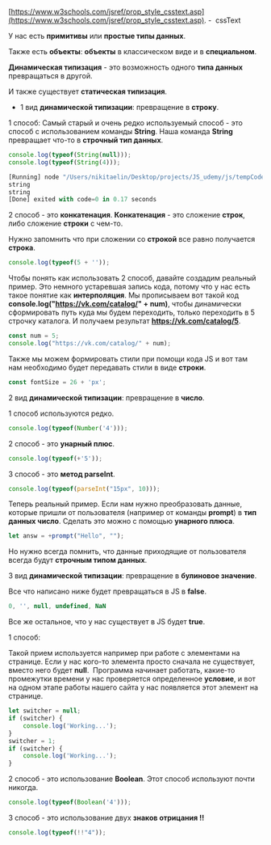 [https://www.w3schools.com/jsref/prop_style_csstext.asp](https://www.w3schools.com/jsref/prop_style_csstext.asp). -  cssText

У нас есть **примитивы** или **простые типы данных**.

Также есть **объекты**: **объекты** в классическом виде и в **специальном**.

  

**Динамическая типизация** - это возможность одного **типа данных** превращаться в другой.

  

И также существует **статическая типизация**.

- 1 вид **динамической типизации**: превращение в **строку**.

1 способ: Самый старый и очень редко используемый способ - это способ с использованием команды **String**. Наша команда **String** превращает что-то в **строчный тип данных**.

```JavaScript
console.log(typeof(String(null)));
console.log(typeof(String(4)));
```

```JavaScript
[Running] node "/Users/nikitaelin/Desktop/projects/JS_udemy/js/tempCodeRunnerFile.js"
string
string
[Done] exited with code=0 in 0.17 seconds
```

2 способ - это **конкатенация**. **Конкатенация** - это сложение **строк**, либо сложение **строки** с чем-то.

Нужно запомнить что при сложении со **строкой** все равно получается **строка**.

```JavaScript
console.log(typeof(5 + ''));
```

Чтобы понять как использовать 2 способ, давайте создадим реальный пример. Это немного устаревшая запись кода, потому что у нас есть такое понятие как **интерполяция**. Мы прописываем вот такой код **console.log("https://vk.com/catalog/" + num)**, чтобы динамически сформировать путь куда мы будем переходить, только переходить в 5 строчку каталога. И получаем результат **https://vk.com/catalog/5**.

```JavaScript
const num = 5;
console.log("https://vk.com/catalog/" + num);
```

Также мы можем формировать стили при помощи кода JS и вот там нам необходимо будет передавать стили в виде **строки**.

```JavaScript
const fontSize = 26 + 'px';
```

  

2 вид **динамической типизации**: превращение в **число**.

1 способ используются редко.

```JavaScript
console.log(typeof(Number('4')));
```

2 способ - это **унарный плюс**.

```JavaScript
console.log(typeof(+'5'));
```

3 способ - это **метод parseInt**.

```JavaScript
console.log(typeof(parseInt("15px", 10)));
```

Теперь реальный пример. Если нам нужно преобразовать данные, которые пришли от пользователя (например от команды **prompt**) в **тип данных число**. Сделать это можно с помощью **унарного плюса**.

```JavaScript
let answ = +prompt("Hello", "");
```

Но нужно всегда помнить, что данные приходящие от пользователя всегда будут **строчным типом данных**.

  

3 вид **динамической типизации**: превращение в **булиновое значение**.

Все что написано ниже будет превращаться в JS в **false**.

```JavaScript
0, '', null, undefined, NaN
```

Все же остальное, что у нас существует в JS будет **true**.

1 способ:

Такой прием используется например при работе с элементами на странице. Если у нас кого-то элемента просто сначала не существует, вместо него будет **null**.  Программа начинает работать, какие-то промежутки времени у нас проверяется определенное **условие**, и вот на одном этапе работы нашего сайта у нас появляется этот элемент на странице.

```JavaScript
let switcher = null;
if (switcher) {
    console.log('Working...');
}
switcher = 1;
if (switcher) {
    console.log('Working...');
}
```

2 способ - это использование **Boolean**. Этот способ используют почти никогда.

```JavaScript
console.log(typeof(Boolean('4')));
```

3 способ - это использование двух **знаков отрицания !!**

```JavaScript
console.log(typeof(!!"4"));
```